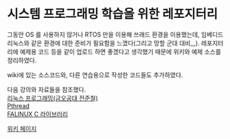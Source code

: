 # 시스템 프로그래밍 학습을 위한 레포지터리

그동안 OS 를 사용하지 않거나 RTOS 만을 이용해 쓰래드 환경을 이용했는데, 임베디드 리눅스와 같은 환경에 대한 준비가 필요함을 느꼈다(그리고 망할 군대 대비,,,). 레포지터리에 예제용 코드 등을 같이 업로드 하면 좋겠다고 생각했기 때문에 위키와 예제 소스를 정리하였다. 

wiki에 있는 소스코드와, 다른 연습용으로 작성한 코드들도 추가하였다.  

다음 강의와 자료들을 참조했다.  
[리눅스 프로그래밍(금오공대 전준철)](http://www.kocw.net/home/search/kemView.do?kemId=1057358)  
[Pthread](http://www.joinc.co.kr/w/Site/Thread/Beginning/PthreadApiReference)  
[FALINUX C 라이브러리](http://forum.falinux.com/zbxe/index.php?mid=C_LIB)  

[위키 페이지](https://github.com/whdlgp/system_programming_pra/wiki)
